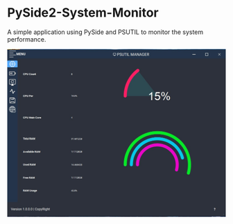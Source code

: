 # PySide2-System-Monitor

A simple application using PySide and PSUTIL to monitor the system performance. 


![Build and Deploy to GKE](https://github.com/redcican/PySide2-System-Monitor/blob/master/icons/Screenshot%202021-05-31%20160216.jpg)

